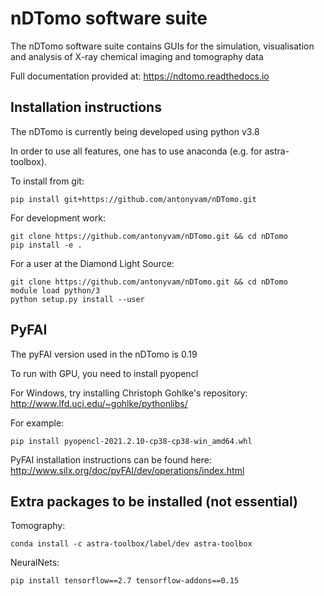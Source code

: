 nDTomo software suite
=====================
The nDTomo software suite contains GUIs for the simulation, visualisation and analysis of X-ray chemical imaging and tomography data

Full documentation provided at: https://ndtomo.readthedocs.io

Installation instructions
-------------------------
The nDTomo is currently being developed using python v3.8

In order to use all features, one has to use anaconda (e.g. for astra-toolbox).

To install from git:

```pip install git+https://github.com/antonyvam/nDTomo.git```

For development work:

```
git clone https://github.com/antonyvam/nDTomo.git && cd nDTomo
pip install -e .
```

For a user at the Diamond Light Source:

```
git clone https://github.com/antonyvam/nDTomo.git && cd nDTomo
module load python/3
python setup.py install --user
```

PyFAI
-----
The pyFAI version used in the nDTomo is 0.19

To run with GPU, you need to install pyopencl

For Windows, try installing Christoph Gohlke's repository: http://www.lfd.uci.edu/~gohlke/pythonlibs/

For example: 

```
pip install pyopencl-2021.2.10-cp38-cp38-win_amd64.whl
```

PyFAI installation instructions can be found here: http://www.silx.org/doc/pyFAI/dev/operations/index.html

Extra packages to be installed (not essential)
----------------------------------------------

Tomography:

```conda install -c astra-toolbox/label/dev astra-toolbox```

NeuralNets:

```pip install tensorflow==2.7 tensorflow-addons==0.15```

